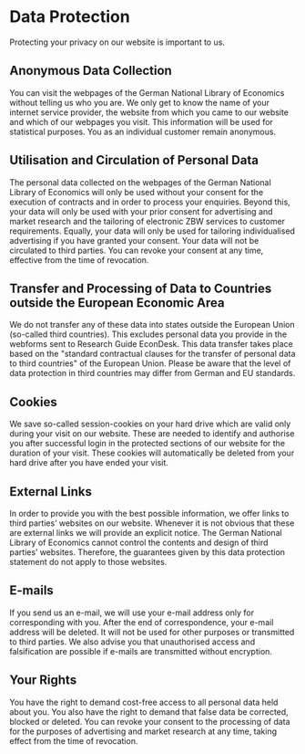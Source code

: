 # Data Protection

Protecting your privacy on our website is important to us.

## Anonymous Data Collection
You can visit the webpages of the German National Library of Economics without
telling us who you are. We only get to know the name of your internet service
provider, the website from which you came to our website and which of our
webpages you visit. This information will be used for statistical purposes. You
as an individual customer remain anonymous.

<!--
##Collection and Processing of Personal Data

If you call up pages and files on this website and are asked to enter private
data, these data will be transmitted on the internet via SSL, encrypted and
protected against unautorised access.
-->

## Utilisation and Circulation of Personal Data
The personal data collected on the webpages of the German National Library of
Economics will only be used without your consent for the execution of contracts
and in order to process your enquiries. Beyond this, your data will only be
used with your prior consent for advertising and market research and the
tailoring of electronic ZBW services to customer requirements. Equally, your
data will only be used for tailoring individualised advertising if you have
granted your consent. Your data will not be circulated to third parties. You
can revoke your consent at any time, effective from the time of revocation.

## Transfer and Processing of Data to Countries outside the European Economic Area
We do not transfer any of these data into states outside the European Union
(so-called third countries). This excludes personal data you provide in the
webforms sent to Research Guide EconDesk. This data transfer takes place based
on the "standard contractual clauses for the transfer of personal data to third
countries" of the European Union. Please be aware that the level of data
protection in third countries may differ from German and EU standards.

## Cookies
We save so-called session-cookies on your hard drive which are valid only
during your visit on our website. These are needed to identify and authorise
you after successful login in the protected sections of our website for the
duration of your visit. These cookies will automatically be deleted from your
hard drive after you have ended your visit.

## External Links
In order to provide you with the best possible information, we offer links to
third parties’ websites on our website. Whenever it is not obvious that these
are external links we will provide an explicit notice. The German National
Library of Economics cannot control the contents and design of third parties’
websites. Therefore, the guarantees given by this data protection statement do
not apply to those websites.

<!--
## Use of Facebook Social Plugins
Our internet presence uses social plugins (“plugins”) of the social network
Facebook.com which is operated by Facebook Inc., 1601 S. California Ave, Palo
Alto, CA 94304, USA. These plugins can be recognised by one of the Facebook
logos (white “f” on a blue tile or a “thumbs-up” sign) or are marked as
“Facebook social plugin”. As soon as a page of our internet presence which
contains such a plugin is accessed, your browser will establish a direct
connection with the servers of Facebook. The content of the plugin will be
communicated directly from Facebook to your browser and embedded in the
website. Facebook obtains the information that you have accessed the
corresponding page of our website through the embedding of the plugin. If you
are at that time logged into Facebook, Facebook will be able to allocate your
visit to your Facebook account. If you interact with the plugins, (e.g. use the
“like” button or leave a comment) then this information will be transmitted by
your browser directly to Facebook and stored there. Please look up the Data Use
Policy of Facebook, if you wish to know more about the purpose and scope of
data collection, the further processing and use of these data by Facebook and
your corresponding rights and settings options for the safeguarding of your
privacy.
-->

## E-mails
If you send us an e-mail, we will use your e-mail address only for
corresponding with you. After the end of correspondence, your e-mail address
will be deleted. It will not be used for other purposes or transmitted to third
parties. We also advise you that unauthorised access and falsification are
possible if e-mails are transmitted without encryption.

## Your Rights
You have the right to demand cost-free access to all personal data held about
you. You also have the right to demand that false data be corrected, blocked or
deleted. You can revoke your consent to the processing of data for the purposes
of advertising and market research at any time, taking effect from the time of
revocation.
